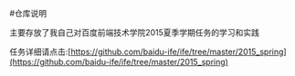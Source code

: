 #仓库说明

主要存放了我自己对百度前端技术学院2015夏季学期任务的学习和实践

任务详细请点击:[https://github.com/baidu-ife/ife/tree/master/2015_spring](https://github.com/baidu-ife/ife/tree/master/2015_spring)
